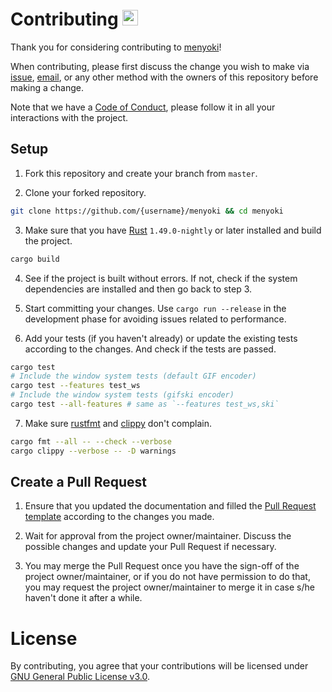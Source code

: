 # Contributing <a href="https://github.com/orhun/menyoki"><img src="https://user-images.githubusercontent.com/24392180/99184076-96c10b00-2751-11eb-99ea-ad962144df76.png" width="25"></a>

Thank you for considering contributing to [menyoki](https://github.com/orhun/menyoki/)!

When contributing, please first discuss the change you wish to make via [issue](https://github.com/orhun/menyoki/issues),
[email](mailto:orhunparmaksiz@gmail.com), or any other method with the owners of this repository before making a change.

Note that we have a [Code of Conduct](https://github.com/orhun/menyoki/blob/master/.github/CODE_OF_CONDUCT.md), please follow it in all your interactions with the project.

## Setup

1. Fork this repository and create your branch from `master`.

2. Clone your forked repository.

```sh
git clone https://github.com/{username}/menyoki && cd menyoki
```

3. Make sure that you have [Rust](https://www.rust-lang.org/) `1.49.0-nightly` or later installed and build the project.
   
```sh
cargo build
```

4. See if the project is built without errors. If not, check if the system dependencies are installed and then go back to step 3.

5. Start committing your changes. Use `cargo run --release` in the development phase for avoiding issues related to performance. 

6. Add your tests (if you haven't already) or update the existing tests according to the changes. And check if the tests are passed.

```sh
cargo test
# Include the window system tests (default GIF encoder)
cargo test --features test_ws
# Include the window system tests (gifski encoder)
cargo test --all-features # same as `--features test_ws,ski`
```

7. Make sure [rustfmt](https://github.com/rust-lang/rustfmt) and [clippy](https://github.com/rust-lang/rust-clippy) don't complain.

```sh
cargo fmt --all -- --check --verbose
cargo clippy --verbose -- -D warnings
```

## Create a Pull Request

1. Ensure that you updated the documentation and filled the [Pull Request template](https://github.com/orhun/menyoki/blob/master/.github/PULL_REQUEST_TEMPLATE.md) according to the changes you made.

2. Wait for approval from the project owner/maintainer. Discuss the possible changes and update your Pull Request if necessary.

3. You may merge the Pull Request once you have the sign-off of the project owner/maintainer, or if you do not have permission to do that, you may request the project owner/maintainer to merge it in case s/he haven't done it after a while.

# License

By contributing, you agree that your contributions will be licensed under [GNU General Public License v3.0](https://github.com/orhun/menyoki/blob/master/LICENSE).

